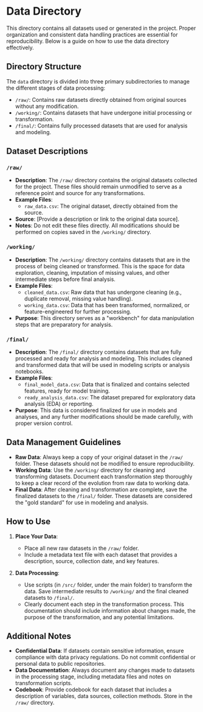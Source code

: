 # Data Directory

This directory contains all datasets used or generated in the project. Proper organization and consistent data handling practices are essential for reproducibility. Below is a guide on how to use the data directory effectively.

## Directory Structure
The `data` directory is divided into three primary subdirectories to manage the different stages of data processing:

- `/raw/`: Contains raw datasets directly obtained from original sources without any modification.
- `/working/`: Contains datasets that have undergone initial processing or transformation.
- `/final/`: Contains fully processed datasets that are used for analysis and modeling.

## Dataset Descriptions

### `/raw/`
- **Description**: The `/raw/` directory contains the original datasets collected for the project. These files should remain unmodified to serve as a reference point and source for any transformations.
- **Example Files**:
  - `raw_data.csv`: The original dataset, directly obtained from the source.
- **Source**: [Provide a description or link to the original data source].
- **Notes**: Do not edit these files directly. All modifications should be performed on copies saved in the `/working/` directory.

### `/working/`
- **Description**: The `/working/` directory contains datasets that are in the process of being cleaned or transformed. This is the space for data exploration, cleaning, imputation of missing values, and other intermediate steps before final analysis.
- **Example Files**:
  - `cleaned_data.csv`: Raw data that has undergone cleaning (e.g., duplicate removal, missing value handling).
  - `working_data.csv`: Data that has been transformed, normalized, or feature-engineered for further processing.
- **Purpose**: This directory serves as a "workbench" for data manipulation steps that are preparatory for analysis.

### `/final/`
- **Description**: The `/final/` directory contains datasets that are fully processed and ready for analysis and modeling. This includes cleaned and transformed data that will be used in modeling scripts or analysis notebooks.
- **Example Files**:
  - `final_model_data.csv`: Data that is finalized and contains selected features, ready for model training.
  - `ready_analysis_data.csv`: The dataset prepared for exploratory data analysis (EDA) or reporting.
- **Purpose**: This data is considered finalized for use in models and analyses, and any further modifications should be made carefully, with proper version control.

## Data Management Guidelines

- **Raw Data**: Always keep a copy of your original dataset in the `/raw/` folder. These datasets should not be modified to ensure reproducibility.
- **Working Data**: Use the `/working/` directory for cleaning and transforming datasets. Document each transformation step thoroughly to keep a clear record of the evolution from raw data to working data.
- **Final Data**: After cleaning and transformation are complete, save the finalized datasets to the `/final/` folder. These datasets are considered the "gold standard" for use in modeling and analysis.

## How to Use

1. **Place Your Data**: 
   - Place all new raw datasets in the `/raw/` folder.
   - Include a metadata text file with each dataset that provides a description, source, collection date, and key features.

2. **Data Processing**:
   - Use scripts (in `/src/` folder, under the main folder) to transform the data. Save intermediate results to `/working/` and the final cleaned datasets to `/final/`.
   - Clearly document each step in the transformation process. This documentation should include information about changes made, the purpose of the transformation, and any potential limitations.

## Additional Notes

- **Confidential Data**: If datasets contain sensitive information, ensure compliance with data privacy regulations. Do not commit confidential or personal data to public repositories.
- **Data Documentation**: Always document any changes made to datasets in the processing stage, including metadata files and notes on transformation scripts.
- **Codebook**: Provide codebook for each dataset that includes a description of variables, data sources, collection methods. Store in the `/raw/` directory.
